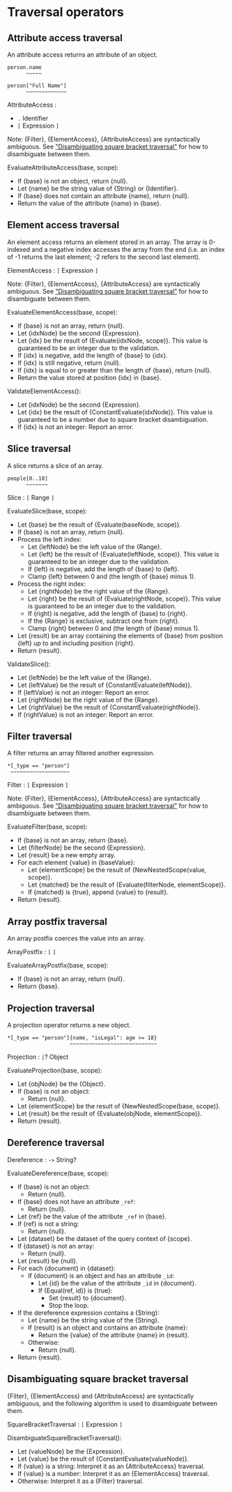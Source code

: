 # Traversal operators

## Attribute access traversal

An attribute access returns an attribute of an object.

```example
person.name
      ~~~~~

person["Full Name"]
      ~~~~~~~~~~~~~
```

AttributeAccess :

- `.` Identifier
- `[` Expression `]`

Note: {Filter}, {ElementAccess}, {AttributeAccess} are syntactically ambiguous. See ["Disambiguating square bracket traversal"](#sec-Disambiguating-square-bracket-traversal) for how to disambiguate between them.

EvaluateAttributeAccess(base, scope):

- If {base} is not an object, return {null}.
- Let {name} be the string value of {String} or {Identifier}.
- If {base} does not contain an attribute {name}, return {null}.
- Return the value of the attribute {name} in {base}.

## Element access traversal

An element access returns an element stored in an array. The array is 0-indexed and a negative index accesses the array from the end (i.e. an index of -1 returns the last element; -2 refers to the second last element).

ElementAccess : `[` Expression `]`

Note: {Filter}, {ElementAccess}, {AttributeAccess} are syntactically ambiguous. See ["Disambiguating square bracket traversal"](#sec-Disambiguating-square-bracket-traversal) for how to disambiguate between them.

EvaluateElementAccess(base, scope):

- If {base} is not an array, return {null}.
- Let {idxNode} be the second {Expression}.
- Let {idx} be the result of {Evaluate(idxNode, scope)}.
  This value is guaranteed to be an integer due to the validation.
- If {idx} is negative, add the length of {base} to {idx}.
- If {idx} is still negative, return {null}.
- If {idx} is equal to or greater than the length of {base}, return {null}.
- Return the value stored at position {idx} in {base}.

ValidateElementAccess():

- Let {idxNode} be the second {Expression}.
- Let {idx} be the result of {ConstantEvaluate(idxNode)}.
  This value is guaranteed to be a number due to square bracket disambiguation.
- If {idx} is not an integer: Report an error.

## Slice traversal

A slice returns a slice of an array.

```example
people[0..10]
      ~~~~~~~
```

Slice : `[` Range `]`

EvaluateSlice(base, scope):

- Let {base} be the result of {Evaluate(baseNode, scope)}.
- If {base} is not an array, return {null}.
- Process the left index:
  - Let {leftNode} be the left value of the {Range}.
  - Let {left} be the result of {Evaluate(leftNode, scope)}.
    This value is guaranteed to be an integer due to the validation.
  - If {left} is negative, add the length of {base} to {left}.
  - Clamp {left} between 0 and (the length of {base} minus 1).
- Process the right index:
  - Let {rightNode} be the right value of the {Range}.
  - Let {right} be the result of {Evaluate(rightNode, scope)}.
    This value is guaranteed to be an integer due to the validation.
  - If {right} is negative, add the length of {base} to {right}.
  - If the {Range} is exclusive, subtract one from {right}.
  - Clamp {right} between 0 and (the length of {base} minus 1).
- Let {result} be an array containing the elements of {base} from position {left} up to and including position {right}.
- Return {result}.

ValidateSlice():

- Let {leftNode} be the left value of the {Range}.
- Let {leftValue} be the result of {ConstantEvaluate(leftNode)}.
- If {leftValue} is not an integer: Report an error.
- Let {rightNode} be the right value of the {Range}.
- Let {rightValue} be the result of {ConstantEvaluate(rightNode)}.
- If {rightValue} is not an integer: Report an error.

## Filter traversal

A filter returns an array filtered another expression.

```example
*[_type == "person"]
 ~~~~~~~~~~~~~~~~~~~
```

Filter : `[` Expression `]`

Note: {Filter}, {ElementAccess}, {AttributeAccess} are syntactically ambiguous. See ["Disambiguating square bracket traversal"](#sec-Disambiguating-square-backet-traversal) for how to disambiguate between them.

EvaluateFilter(base, scope):

- If {base} is not an array, return {base}.
- Let {filterNode} be the second {Expression}.
- Let {result} be a new empty array.
- For each element {value} in {baseValue}:
  - Let {elementScope} be the result of {NewNestedScope(value, scope)}.
  - Let {matched} be the result of {Evaluate(filterNode, elementScope)}.
  - If {matched} is {true}, append {value} to {result}.
- Return {result}.

## Array postfix traversal

An array postfix coerces the value into an array.

ArrayPostfix : `[` `]`

EvaluateArrayPostfix(base, scope):

- If {base} is not an array, return {null}.
- Return {base}.

## Projection traversal

A projection operator returns a new object.

```example
*[_type == "person"]{name, "isLegal": age >= 18}
                    ~~~~~~~~~~~~~~~~~~~~~~~~~~~~
```

Projection : `|`? Object

EvaluateProjection(base, scope):

- Let {objNode} be the {Object}.
- If {base} is not an object:
  - Return {null}.
- Let {elementScope} be the result of {NewNestedScope(base, scope)}.
- Let {result} be the result of {Evaluate(objNode, elementScope)}.
- Return {result}.

## Dereference traversal

Dereference : `->` String?

EvaluateDereference(base, scope):

- If {base} is not an object:
  - Return {null}.
- If {base} does not have an attribute `_ref`:
  - Return {null}.
- Let {ref} be the value of the attribute `_ref` in {base}.
- If {ref} is not a string:
  - Return {null}.
- Let {dataset} be the dataset of the query context of {scope}.
- If {dataset} is not an array:
  - Return {null}.
- Let {result} be {null}.
- For each {document} in {dataset}:
  - If {document} is an object and has an attribute `_id`:
    - Let {id} be the value of the attribute `_id` in {document}.
    - If {Equal(ref, id)} is {true}:
      - Set {result} to {document}.
      - Stop the loop.
- If the dereference expression contains a {String}:
  - Let {name} be the string value of the {String}.
  - If {result} is an object and contains an attribute {name}:
    - Return the {value} of the attribute {name} in {result}.
  - Otherwise:
    - Return {null}.
- Return {result}.

## Disambiguating square bracket traversal

{Filter}, {ElementAccess} and {AttributeAccess} are syntactically ambiguous, and the following algorithm is used to disambiguate between them.

SquareBracketTraversal : `[` Expression `]`

DisambiguateSquareBracketTraversal():

- Let {valueNode} be the {Expression}.
- Let {value} be the result of {ConstantEvaluate(valueNode)}.
- If {value} is a string: Interpret it as an {AttributeAccess} traversal.
- If {value} is a number: Interpret it as an {ElementAccess} traversal.
- Otherwise: Interpret it as a {Filter} traversal.
